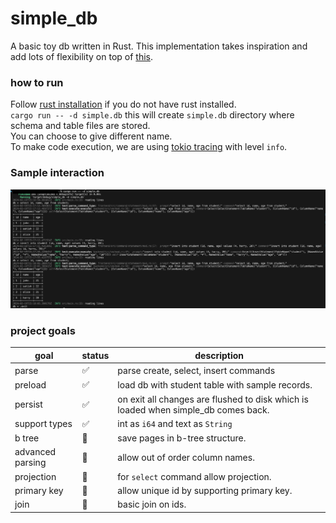 # simple_db
A basic toy db written in Rust.
This implementation takes inspiration and add lots of flexibility on top of [this](https://cstack.github.io/db_tutorial/).

### how to run
Follow [rust installation](https://doc.rust-lang.org/cargo/getting-started/installation.html) if you do not have rust installed. <br/>
`cargo run -- -d simple.db` this will create `simple.db` directory where schema and table files are stored. <br/>
You can choose to give different name. <br/>
To make code execution, we are using [tokio tracing](https://tokio.rs/tokio/topics/tracing) with level `info`.

### Sample interaction
![image](./assets/sample_execution.png)

### project goals
|goal                 |status                   |description
|---------------------|-------------------------|------------------
|parse                |:white_check_mark:       |parse create, select, insert commands
|preload              |:white_check_mark:       |load db with student table with sample records.
|persist              |:white_check_mark:       |on exit all changes are flushed to disk which is loaded when simple_db comes back.
|support types        |:white_check_mark:       |int as `i64` and text as `String`
|b tree               |:pencil:                 |save pages in b-tree structure.
|advanced parsing     |:pencil:                 |allow out of order column names.
|projection           |:pencil:                 |for `select` command allow projection.
|primary key          |:pencil:                 |allow unique id by supporting primary key.
|join                 |:pencil:                 |basic join on ids.